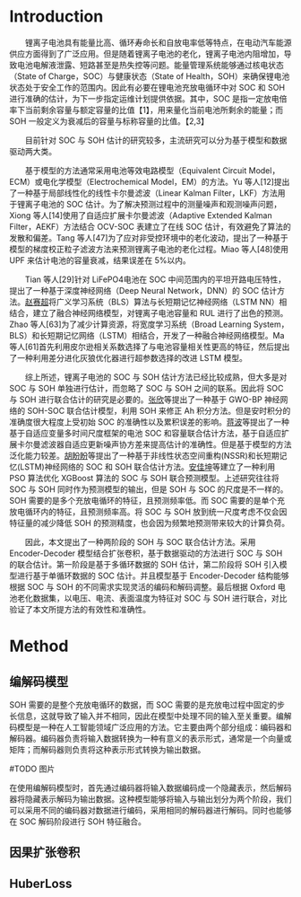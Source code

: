 # Introduction
&emsp;&emsp;锂离子电池具有能量比高、循环寿命长和自放电率低等特点，在电动汽车能源供应方面得到了广泛应用。但是随着锂离子电池的老化，锂离子电池内阻增加，导致电池电解液泄露、短路甚至是热失控等问题。能量管理系统能够通过核电状态（State of Charge，SOC）与健康状态（State of Health，SOH）来确保锂电池状态处于安全工作的范围内。因此有必要在锂电池充放电循环中对 SOC 和 SOH 进行准确的估计，为下一步指定运维计划提供依据。其中，SOC 是指一定放电倍率下当前剩余容量与额定容量的比值【1】，用来量化当前电池所剩余的能量；而 SOH 一般定义为衰减后的容量与标称容量的比值。【2,3】

&emsp;&emsp;目前针对 SOC 与 SOH 估计的研究较多，主流研究可以分为基于模型和数据驱动两大类。

&emsp;&emsp;基于模型的方法通常采用电池等效电路模型（Equivalent Circuit Model，ECM）或电化学模型（Electrochemical Model，EM）的方法。Yu 等人[12]提出了一种基于局部线性化的线性卡尔曼滤波（Linear Kalman Filter，LKF）方法用于锂离子电池的 SOC 估计。为了解决预测过程中的测量噪声和观测噪声问题，Xiong 等人[14]使用了自适应扩展卡尔曼滤波（Adaptive Extended Kalman Filter，AEKF）方法结合 OCV-SOC 表建立了在线 SOC 估计，有效避免了算法的发散和偏差。Tang 等人[47]为了应对非受控环境中的老化波动，提出了一种基于模型的梯度校正粒子滤波方法来预测锂离子电池的老化过程。Miao 等人[48]使用 UPF 来估计电池的容量衰减，结果误差在 5%以内。

&emsp;&emsp;Tian 等人[29]针对 LiFePO4电池在 SOC 中间范围内的平坦开路电压特性，提出了一种基于深度神经网络（Deep Neural Network，DNN）的 SOC 估计方法。[赵赛超](https://www.sciencedirect.com/science/article/pii/S2352152X22009082)将广义学习系统（BLS）算法与长短期记忆神经网络（LSTM NN）相结合，建立了融合神经网络模型，对锂离子电池容量和 RUL 进行了出色的预测。Zhao 等人[63]为了减少计算资源，将宽度学习系统（Broad Learning System，BLS）和长短期记忆网络（LSTM）相结合，开发了一种融合神经网络模型。Ma 等人[61]首先利用皮尔逊相关系数选择了与电池容量相关性更高的特征，然后提出了一种利用差分进化灰狼优化器进行超参数选择的改进 LSTM 模型。

&emsp;&emsp;综上所述，锂离子电池的 SOC 与 SOH 估计方法已经比较成熟，但大多是对 SOC 与 SOH 单独进行估计，而忽略了 SOC 与 SOH 之间的联系。因此将 SOC 与 SOH 进行联合估计的研究是必要的。[张欣](https://webofscience.clarivate.cn/wos/alldb/full-record/WOS:000909216300001)等提出了一种基于 GWO-BP 神经网络的 SOH-SOC 联合估计模型，利用 SOH 来修正 Ah 积分方法。但是安时积分的准确度很大程度上受初始 SOC 的准确性以及累积误差的影响。[蒋波](https://www.sciencedirect.com/science/article/pii/S0306261919312930)等提出了一种基于自适应变量多时间尺度框架的电池 SOC 和容量联合估计方法，基于自适应扩展卡尔曼滤波器自适应更新噪声协方差来提高估计的准确性。但是基于模型的方法泛化能力较差。[胡盼盼](https://www.mdpi.com/1996-1073/16/14/5313)等提出了一种基于非线性状态空间重构(NSSR)和长短期记忆(LSTM)神经网络的 SOC 和 SOH 联合估计方法。[安佳坤](https://www.mdpi.com/1996-1073/16/10/4243)等建立了一种利用 PSO 算法优化 XGBoost 算法的 SOC 与 SOH 联合预测模型。上述研究往往将 SOC 与 SOH 同时作为预测模型的输出，但是 SOH 与 SOC 的尺度是不一样的。SOH 需要的是多个充放电循环的特征，且预测频率低。而 SOC 需要的是单个充放电循环内的特征，且预测频率高。将 SOC 与 SOH 放到统一尺度考虑不仅会因特征量的减少降低 SOH 的预测精度，也会因为频繁地预测带来较大的计算负荷。

&emsp;&emsp;因此，本文提出了一种两阶段的 SOH 与 SOC 联合估计方法。采用 Encoder-Decoder 模型结合扩张卷积，基于数据驱动的方法进行 SOC 与 SOH 的联合估计。第一阶段是基于多循环数据的 SOH 估计，第二阶段将 SOH 引入模型进行基于单循环数据的 SOC 估计。并且模型基于 Encoder-Decoder 结构能够根据 SOC 与 SOH 的不同需求实现灵活的编码和解码调整。最后根据 Oxford 电池老化数据集，以电压、电流、表面温度为特征对 SOC 与 SOH 进行联合，对比验证了本文所提方法的有效性和准确性。

# Method
## 编解码模型
SOH 需要的是整个充放电循环的数据，而 SOC 需要的是充放电过程中固定的步长信息，这就导致了输入并不相同，因此在模型中处理不同的输入至关重要。编解码模型是一种在人工智能领域广泛应用的方法。它主要由两个部分组成：编码器和解码器。编码器负责将输入数据转换为一种有意义的表示形式，通常是一个向量或矩阵；而解码器则负责将这种表示形式转换为输出数据。

 #TODO 图片
 
在使用编解码模型时，首先通过编码器将输入数据编码成一个隐藏表示，然后解码器将隐藏表示解码为输出数据。这种模型能够将输入与输出划分为两个阶段，我们可以采用不同的编码器对数据进行编码，采用相同的解码器进行解码。同时也能够在 SOC 解码阶段进行 SOH 特征融合。

## 因果扩张卷积
## HuberLoss

